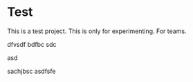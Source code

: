 
# Test
This is a test project. This is only for experimenting.
For teams.


dfvsdf bdfbc sdc

asd

sachjbsc
asdfsfe
